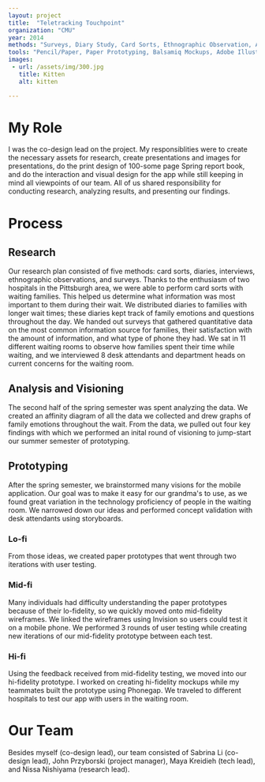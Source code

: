 ```yaml
---
layout: project
title:  "Teletracking Touchpoint"
organization: "CMU"
year: 2014
methods: "Surveys, Diary Study, Card Sorts, Ethnographic Observation, Affinity Diagramming"
tools: "Pencil/Paper, Paper Prototyping, Balsamiq Mockups, Adobe Illustrator, Adobe Photoshop"
images: 
 - url: /assets/img/300.jpg
   title: Kitten
   alt: kitten

---
```

# My Role

I was the co-design lead on the project. My responsiblities were to create the necessary assets for research, create presentations and images for presentations, do the print design of 100-some page Spring report book, and do the interaction and visual design for the app while still keeping in mind all viewpoints of our team. All of us shared responsibility for conducting research, analyzing results, and presenting our findings.

# Process

## Research

Our research plan consisted of five methods: card sorts, diaries, interviews, ethnographic observations, and surveys. Thanks to the enthusiasm of two hospitals in the Pittsburgh area, we were able to perform card sorts with waiting families. This helped us determine what information was most important to them during their wait. We distributed diaries to families with longer wait times; these diaries kept track of family emotions and questions throughout the day. We handed out surveys that gathered quantitative data on the most common information source for families, their satisfaction with the amount of information, and what type of phone they had. We sat in 11 different waiting rooms to observe how families spent their time while waiting, and we interviewed 8 desk attendants and department heads on current concerns for the waiting room.

## Analysis and Visioning

The second half of the spring semester was spent analyzing the data. We created an affinity diagram of all the data we collected and drew graphs of family emotions throughout the wait. From the data, we pulled out four key findings with which we performed an inital round of visioning to jump-start our summer semester of prototyping.

## Prototyping

After the spring semester, we brainstormed many visions for the mobile application. Our goal was to make it easy for our grandma's to use, as we found great variation in the technology proficiency of people in the waiting room. We narrowed down our ideas and performed concept validation with desk attendants using storyboards.

### Lo-fi

From those ideas, we created paper prototypes that went through two iterations with user testing.

### Mid-fi

Many individuals had difficulty understanding the paper prototypes because of their lo-fidelity, so we quickly moved onto mid-fidelity wireframes. We linked the wireframes using Invision so users could test it on a mobile phone. We performed 3 rounds of user testing while creating new iterations of our mid-fidelity prototype between each test.

### Hi-fi

Using the feedback received from mid-fidelity testing, we moved into our hi-fidelity prototype. I worked on creating hi-fidelity mockups while my teammates built the prototype using Phonegap. We traveled to different hospitals to test our app with users in the waiting room.

# Our Team
Besides myself (co-design lead), our team consisted of Sabrina Li (co-design lead), John Przyborski (project manager), Maya Kreidieh (tech lead), and Nissa Nishiyama (research lead).